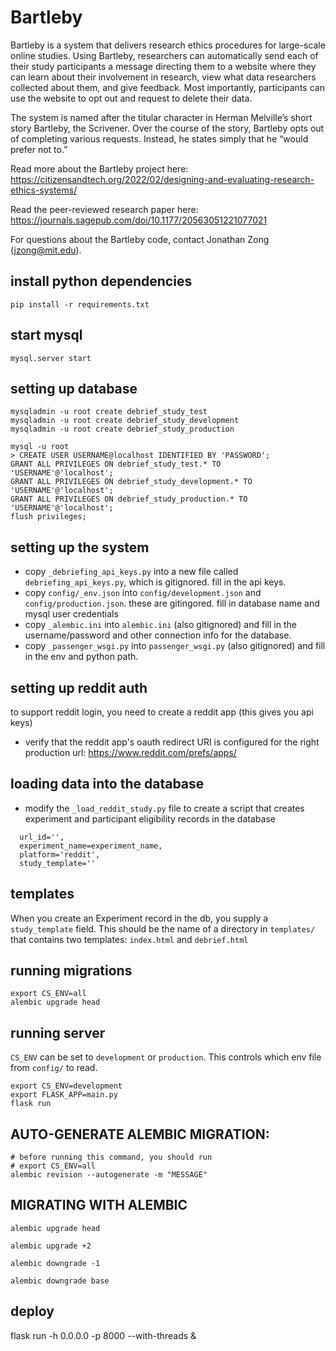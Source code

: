 # Bartleby

Bartleby is a system that delivers research ethics procedures for large-scale online studies. Using Bartleby, researchers can automatically send each of their study participants a message directing them to a website where they can learn about their involvement in research, view what data researchers collected about them, and give feedback. Most importantly, participants can use the website to opt out and request to delete their data.

The system is named after the titular character in Herman Melville’s short story Bartleby, the Scrivener. Over the course of the story, Bartleby opts out of completing various requests. Instead, he states simply that he “would prefer not to.”

Read more about the Bartleby project here: https://citizensandtech.org/2022/02/designing-and-evaluating-research-ethics-systems/

Read the peer-reviewed research paper here: https://journals.sagepub.com/doi/10.1177/20563051221077021

For questions about the Bartleby code, contact Jonathan Zong (jzong@mit.edu).

## install python dependencies
```
pip install -r requirements.txt
```

## start mysql
```
mysql.server start
```

## setting up database
```
mysqladmin -u root create debrief_study_test
mysqladmin -u root create debrief_study_development
mysqladmin -u root create debrief_study_production

mysql -u root
> CREATE USER USERNAME@localhost IDENTIFIED BY 'PASSWORD';
GRANT ALL PRIVILEGES ON debrief_study_test.* TO 'USERNAME'@'localhost';
GRANT ALL PRIVILEGES ON debrief_study_development.* TO 'USERNAME'@'localhost';
GRANT ALL PRIVILEGES ON debrief_study_production.* TO 'USERNAME'@'localhost';
flush privileges;
```

## setting up the system

- copy `_debriefing_api_keys.py` into a new file called `debriefing_api_keys.py`, which is gitignored. fill in the api keys.
- copy `config/_env.json` into `config/development.json` and `config/production.json`. these are gitingored. fill in database name and mysql user credentials
- copy `_alembic.ini` into `alembic.ini` (also gitignored) and fill in the username/password and other connection info for the database.
- copy `_passenger_wsgi.py` into `passenger_wsgi.py` (also gitignored) and fill in the env and python path.

## setting up reddit auth

to support reddit login, you need to create a reddit app (this gives you api keys)

- verify that the reddit app's oauth redirect URI is configured for the right production url: https://www.reddit.com/prefs/apps/

## loading data into the database

- modify the `_load_reddit_study.py` file to create a script that creates experiment and participant eligibility records in the database

```
  url_id='',
  experiment_name=experiment_name,
  platform='reddit',
  study_template=''
```

## templates

When you create an Experiment record in the db, you supply a `study_template` field. This should be the name of a directory in `templates/` that contains two templates: `index.html` and `debrief.html`


## running migrations
```
export CS_ENV=all
alembic upgrade head
```

## running server

`CS_ENV` can be set to `development` or `production`. This controls which env file from `config/` to read.

```
export CS_ENV=development
export FLASK_APP=main.py
flask run
```

## AUTO-GENERATE ALEMBIC MIGRATION:
```
# before running this command, you should run
# export CS_ENV=all
alembic revision --autogenerate -m "MESSAGE"
```

## MIGRATING WITH ALEMBIC
```
alembic upgrade head

alembic upgrade +2

alembic downgrade -1

alembic downgrade base

```

## deploy

flask run -h 0.0.0.0 -p 8000 --with-threads &
